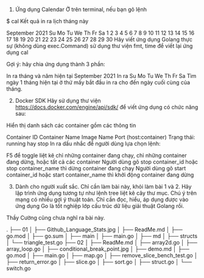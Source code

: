 1. Ứng dụng Calendar
Ở trên terminal, nếu bạn gõ lệnh

$ cal
Kết quả in ra lịch tháng này

   September 2021
Su Mo Tu We Th Fr Sa
          1  2  3  4
 5  6  7  8  9 10 11
12 13 14 15 16 17 18
19 20 21 22 23 24 25
26 27 28 29 30
Hãy viết ứng dụng Golang thực sự (không dùng exec.Command)
sử dụng thư viện fmt, time để viết lại ứng dụng cal

Gợi ý: hãy chia ứng dụng thành 3 phần:

In ra tháng và năm hiện tại September 2021
In ra Su Mo Tu We Th Fr Sa
Tìm ngày 1 tháng hiện tại ở thứ mấy bắt đầu in ra cho đến ngày cuối cùng của tháng.

2. Docker SDK
Hãy sử dụng thư viện https://docs.docker.com/engine/api/sdk/ để viết ứng dụng có chức năng sau:

Hiển thị danh sách các container gồm các thông tin

Container ID
Container Name
Image Name
Port (host:container)
Trạng thái: running hay stop
In ra dấu nhắc để người dùng lựa chọn lệnh:

F5 để toggle liệt kê chỉ những container đang chạy, chỉ những container đang dừng, hoặc tất cả các container
Người dùng gõ stop container_id hoặc stop container_name thì dừng container đang chạy
Người dùng gõ start container_id hoặc start container_name thì khởi động container đang dừng

3. Dành cho người xuất sắc. Chỉ cần làm bài này, khỏi làm bài 1 và 2.
Hãy lập trình ứng dụng tương tự như lệnh tree liệt kê cây thư mục. Chú ý trên mạng có nhiều gợi ý thuật toán.
Chỉ cần đọc, hiểu, áp dụng được vào ứng dụng Go là tốt nghiệp lớp cấu trúc dữ liệu giải thuật Golang rồi.

Thầy Cường cũng chưa nghĩ ra bài này.

.
├── 01
│   ├── Github_Language_Stats.jpg
│   ├── ReadMe.md
│   ├── go.mod
│   ├── go.sum
│   ├── main
│   ├── main.go
│   ├── md
│   ├── structs
│   └── triangle_test.go
├── 02
│   ├── ReadMe.md
│   ├── array2d.go
│   ├── array_loop.go
│   ├── conditional_break_point.jpg
│   ├── demo.md
│   ├── go.mod
│   ├── main.go
│   ├── map.go
│   ├── remove_slice_bench_test.go
│   ├── return_error.go
│   ├── slice.go
│   ├── sort.go
│   ├── struct.go
│   └── switch.go